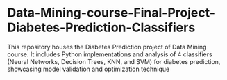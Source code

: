 # Data-Mining-course-Final-Project-Diabetes-Prediction-Classifiers
This repository houses the Diabetes Prediction project of Data Mining course. It includes Python implementations and analysis of 4 classifiers (Neural Networks, Decision Trees, KNN, and SVM) for diabetes prediction, showcasing model validation and optimization technique
